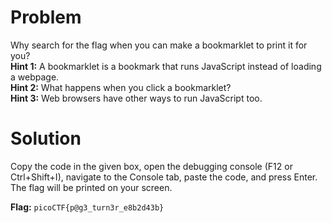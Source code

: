 # Problem
Why search for the flag when you can make a bookmarklet to print it for you?  
**Hint 1:** A bookmarklet is a bookmark that runs JavaScript instead of loading a webpage.  
**Hint 2:** What happens when you click a bookmarklet?  
**Hint 3:** Web browsers have other ways to run JavaScript too.

# Solution
Copy the code in the given box, open the debugging console (F12 or Ctrl+Shift+I), navigate to the Console tab, paste the code, and press Enter. The flag will be printed on your screen.

**Flag:** `picoCTF{p@g3_turn3r_e8b2d43b}`
